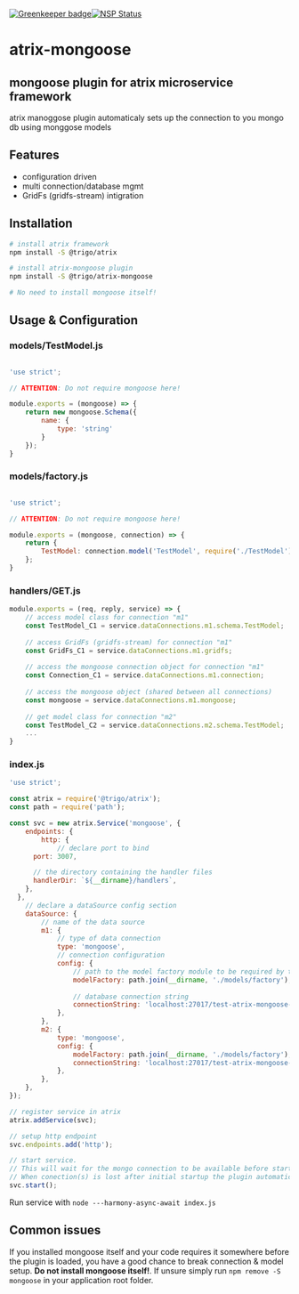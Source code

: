 
[![Greenkeeper badge](https://badges.greenkeeper.io/trigo-at/atrix-mongoose.svg?token=ae8a63062557b75372fcca4783b39d76b88315b19073a3a99ab1628ee0a3f731)](https://greenkeeper.io/)[![NSP Status](https://nodesecurity.io/orgs/trigo-gmbh/projects/b7a1970f-96b8-482f-b7a3-4ddaefa54929/badge)](https://nodesecurity.io/orgs/trigo-gmbh/projects/b7a1970f-96b8-482f-b7a3-4ddaefa54929)

# atrix-mongoose
## mongoose plugin for atrix microservice framework

atrix manoggose plugin automaticaly sets up the connection to you mongo db using monggose models

## Features
* configuration driven
* multi connection/database mgmt
* GridFs (gridfs-stream) intigration

## Installation

```bash
# install atrix framework
npm install -S @trigo/atrix

# install atrix-mongoose plugin
npm install -S @trigo/atrix-mongoose

# No need to install mongoose itself!
```

## Usage & Configuration
### models/TestModel.js
```javascript

'use strict';

// ATTENTION: Do not require mongoose here!

module.exports = (mongoose) => {
	return new mongoose.Schema({
		name: {
			type: 'string'
		}
	});
}
```

### models/factory.js
```javascript

'use strict';

// ATTENTION: Do not require mongoose here!

module.exports = (mongoose, connection) => {
	return {
		TestModel: connection.model('TestModel', require('./TestModel')(mongoose)),
	};
}
```

### handlers/GET.js
```javascript
module.exports = (req, reply, service) => {
	// access model class for connection "m1"
	const TestModel_C1 = service.dataConnections.m1.schema.TestModel;
	
	// access GridFs (gridfs-stream) for connection "m1"
	const GridFs_C1 = service.dataConnections.m1.gridfs;
	
	// access the mongoose connection object for connection "m1"
	const Connection_C1 = service.dataConnections.m1.connection;
	
	// access the mongoose object (shared between all connections)
	const mongoose = service.dataConnections.m1.mongoose;
	
	// get model class for connection "m2" 
	const TestModel_C2 = service.dataConnections.m2.schema.TestModel;
	...
}
```

### index.js
```javascript
'use strict';

const atrix = require('@trigo/atrix');
const path = require('path');

const svc = new atrix.Service('mongoose', {
	endpoints: {
		http: {
			// declare port to bind
      port: 3007,

      // the directory containing the handler files
      handlerDir: `${__dirname}/handlers`,
   	},
  },
	// declare a dataSource config section
	dataSource: {
		// name of the data source
		m1: {
			// type of data connection
			type: 'mongoose',
			// connection configuration
			config: {
				// path to the model factory module to be required by the plugin
				modelFactory: path.join(__dirname, './models/factory'),
				
				// database connection string
				connectionString: 'localhost:27017/test-atrix-mongoose-m1',
			},
		},
		m2: {
			type: 'mongoose',
			config: {
				modelFactory: path.join(__dirname, './models/factory'),
				connectionString: 'localhost:27017/test-atrix-mongoose-m2',
			},
		},
	},
});

// register service in atrix
atrix.addService(svc);

// setup http endpoint
svc.endpoints.add('http');

// start service. 
// This will wait for the mongo connection to be available before starting up. 
// When conection(s) is lost after initial startup the plugin automatically tries to reconnect  
svc.start();
```

Run service with ```node ---harmony-async-await index.js```

## Common issues

If you installed mongoose itself and your code requires it somewhere before the plugin is loaded, you have a good chance to break connection & model setup. **Do not install mongoose itself!**. If unsure simply run ```npm remove -S mongoose``` in your application root folder.

